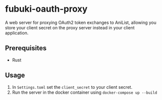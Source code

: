 # fubuki-oauth-proxy

A web server for proxying OAuth2 token exchanges to AniList, allowing you store your client secret on the proxy server instead in your client application.

## Prerequisites
* Rust

## Usage
1. In `Settings.toml` set the `client_secret` to your client secret.
2. Run the server in the docker container using `docker-compose up --build`